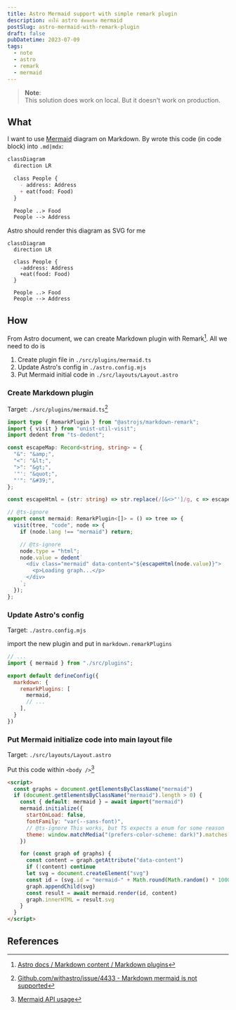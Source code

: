 ```yaml
---
title: Astro Mermaid support with simple remark plugin
description: ทำให้ astro ซัพพอร์ต mermaid
postSlug: astro-mermaid-with-remark-plugin
draft: false
pubDatetime: 2023-07-09
tags: 
  - note
  - astro
  - remark
  - mermaid
---
```


> **Note**:  
> This solution does work on local. But it doesn't work on production.

## What

I want to use [Mermaid](https://mermaid.js.org/) diagram on Markdown. By wrote this code (in code block) into `.md|mdx`:

```md
classDiagram 
  direction LR

  class People {
    - address: Address
    + eat(food: Food)
  }

  People ..> Food
  People --> Address
```

Astro should render this diagram as SVG for me

```mermaid
classDiagram 
  direction LR

  class People {
    -address: Address
    +eat(food: Food)
  }

  People ..> Food
  People --> Address
```

## How

From Astro document, we can create Markdown plugin with Remark[^1]. All we need to do is

1. Create plugin file in `./src/plugins/mermaid.ts`
2. Update Astro's config in `./astro.config.mjs`
3. Put Mermaid initial code in `./src/layouts/Layout.astro`

### Create Markdown plugin

Target: `./src/plugins/mermaid.ts`[^2]

```ts
import type { RemarkPlugin } from "@astrojs/markdown-remark";
import { visit } from "unist-util-visit";
import dedent from "ts-dedent";

const escapeMap: Record<string, string> = {
  "&": "&amp;",
  "<": "&lt;",
  ">": "&gt;",
  '"': "&quot;",
  "'": "&#39;",
};

const escapeHtml = (str: string) => str.replace(/[&<>"']/g, c => escapeMap[c]);

// @ts-ignore
export const mermaid: RemarkPlugin<[]> = () => tree => {
  visit(tree, "code", node => {
    if (node.lang !== "mermaid") return;

    // @ts-ignore
    node.type = "html";
    node.value = dedent`
      <div class="mermaid" data-content="${escapeHtml(node.value)}">
        <p>Loading graph...</p>
      </div>
    `;
  });
};
```

### Update Astro's config

Target: `./astro.config.mjs`

import the new plugin and put in `markdown.remarkPlugins`

```js
// ...
import { mermaid } from "./src/plugins";

export default defineConfig({
  markdown: {
    remarkPlugins: [
      mermaid,
      // ...
    ],
  }
})
```

### Put Mermaid initialize code into main layout file

Target: `./src/layouts/Layout.astro`

Put this code within `<body />`[^3]

```html
<script>
  const graphs = document.getElementsByClassName("mermaid")
  if (document.getElementsByClassName("mermaid").length > 0) {
    const { default: mermaid } = await import("mermaid")
    mermaid.initialize({
      startOnLoad: false,
      fontFamily: "var(--sans-font)",
      // @ts-ignore This works, but TS expects a enum for some reason
      theme: window.matchMedia("(prefers-color-scheme: dark)").matches ? "dark" : "default",
    })

    for (const graph of graphs) {
      const content = graph.getAttribute("data-content")
      if (!content) continue
      let svg = document.createElement("svg")
      const id = (svg.id = "mermaid-" + Math.round(Math.random() * 100000))
      graph.appendChild(svg)
      const result = await mermaid.render(id, content)
      graph.innerHTML = result.svg
    }
  }
</script>
```

## References

[^1]: [Astro docs / Markdown content / Markdown plugins](https://docs.astro.build/en/guides/markdown-content/#markdown-plugins)
[^2]: [Github.com/withastro/issue/4433 - Markdown mermaid is not supported](https://github.com/withastro/astro/issues/4433#issuecomment-1229355501)
[^3]: [Mermaid API usage](https://mermaid.js.org/config/usage.html#api-usage)
